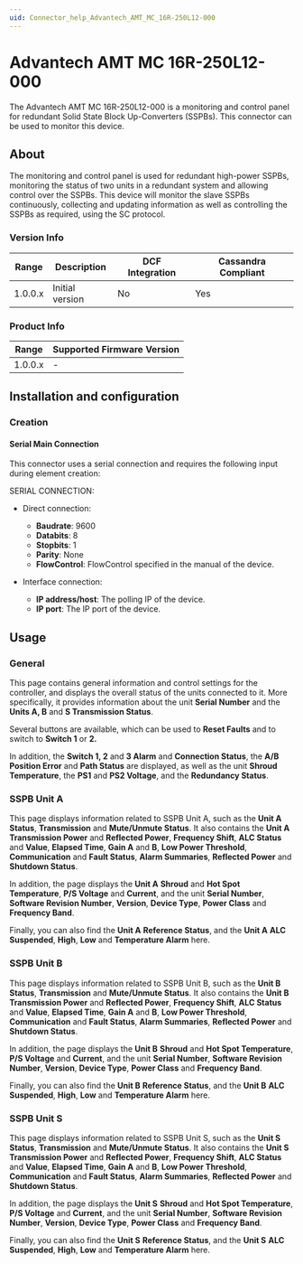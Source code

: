 ```yaml
---
uid: Connector_help_Advantech_AMT_MC_16R-250L12-000
---
```


# Advantech AMT MC 16R-250L12-000

The Advantech AMT MC 16R-250L12-000 is a monitoring and control panel for redundant Solid State Block Up-Converters (SSPBs). This connector can be used to monitor this device.

## About

The monitoring and control panel is used for redundant high-power SSPBs, monitoring the status of two units in a redundant system and allowing control over the SSPBs. This device will monitor the slave SSPBs continuously, collecting and updating information as well as controlling the SSPBs as required, using the SC protocol.

### Version Info

| Range | Description | DCF Integration | Cassandra Compliant |
|------------------|-----------------|---------------------|-------------------------|
| 1.0.0.x          | Initial version | No                  | Yes                     |

### Product Info

| Range | Supported Firmware Version |
|------------------|-----------------------|
| 1.0.0.x          | -                     |

## Installation and configuration

### Creation

#### Serial Main Connection

This connector uses a serial connection and requires the following input during element creation:

SERIAL CONNECTION:

- Direct connection:

  - **Baudrate**: 9600
  - **Databits**: 8
  - **Stopbits**: 1
  - **Parity**: None
  - **FlowControl**: FlowControl specified in the manual of the device.

- Interface connection:

  - **IP address/host**: The polling IP of the device.
  - **IP port**: The IP port of the device.

## Usage

### General

This page contains general information and control settings for the controller, and displays the overall status of the units connected to it. More specifically, it provides information about the unit **Serial Number** and the **Units A, B** and **S Transmission Status**.

Several buttons are available, which can be used to **Reset Faults** and to switch to **Switch 1** or **2.**

In addition, the **Switch 1, 2** and **3 Alarm** and **Connection Status**, the **A/B Position Error** and **Path Status** are displayed, as well as the unit **Shroud Temperature**, the **PS1** and **PS2 Voltage**, and the **Redundancy Status**.

### SSPB Unit A

This page displays information related to SSPB Unit A, such as the **Unit A Status**, **Transmission** and **Mute/Unmute Status**. It also contains the **Unit A** **Transmission Power** and **Reflected Power**, **Frequency Shift**, **ALC Status** and **Value**, **Elapsed Time**, **Gain A** and **B**, **Low Power Threshold**, **Communication** and **Fault Status**, **Alarm Summaries**, **Reflected Power** and **Shutdown Status**.

In addition, the page displays the **Unit A** **Shroud** and **Hot Spot Temperature**, **P/S Voltage** and **Current**, and the unit **Serial Number**, **Software Revision Number**, **Version**, **Device Type**, **Power Class** and **Frequency Band**.

Finally, you can also find the **Unit A** **Reference Status**, and the **Unit A** **ALC Suspended**, **High**, **Low** and **Temperature Alarm** here.

### SSPB Unit B

This page displays information related to SSPB Unit B, such as the **Unit B Status**, **Transmission** and **Mute/Unmute Status**. It also contains the **Unit B** **Transmission Power** and **Reflected Power**, **Frequency Shift**, **ALC Status** and **Value**, **Elapsed Time**, **Gain A** and **B**, **Low Power Threshold**, **Communication** and **Fault Status**, **Alarm Summaries**, **Reflected Power** and **Shutdown Status**.

In addition, the page displays the **Unit B** **Shroud** and **Hot Spot Temperature**, **P/S Voltage** and **Current**, and the unit **Serial Number**, **Software Revision Number**, **Version**, **Device Type**, **Power Class** and **Frequency Band**.

Finally, you can also find the **Unit B** **Reference Status**, and the **Unit B** **ALC Suspended**, **High**, **Low** and **Temperature Alarm** here.

### SSPB Unit S

This page displays information related to SSPB Unit S, such as the **Unit S Status**, **Transmission** and **Mute/Unmute Status**. It also contains the **Unit S** **Transmission Power** and **Reflected Power**, **Frequency Shift**, **ALC Status** and **Value**, **Elapsed Time**, **Gain A** and **B**, **Low Power Threshold**, **Communication** and **Fault Status**, **Alarm Summaries**, **Reflected Power** and **Shutdown Status**.

In addition, the page displays the **Unit S** **Shroud** and **Hot Spot Temperature**, **P/S Voltage** and **Current**, and the unit **Serial Number**, **Software Revision Number**, **Version**, **Device Type**, **Power Class** and **Frequency Band**.

Finally, you can also find the **Unit S** **Reference Status**, and the **Unit S** **ALC Suspended**, **High**, **Low** and **Temperature Alarm** here.

